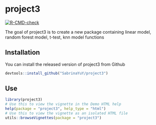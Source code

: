 
# project3

<!-- badges: start -->
[![R-CMD-check](https://github.com/SabrinaYuY/project3/workflows/R-CMD-check/badge.svg)](https://github.com/SabrinaYuY/project3/actions)
<!-- badges: end -->

The goal of project3 is to create a new package containing linear model, random forest model, t-test, knn model functions

## Installation

You can install the released version of project3 from Github

``` r
devtools::install_github("SabrinaYuY/project3")
```
## Use

``` r
library(project3)
# Use this to view the vignette in the Demo HTML help
help(package = "project3", help_type = "html")
# Use this to view the vignette as an isolated HTML file
utils::browseVignettes(package = "project3")
```

